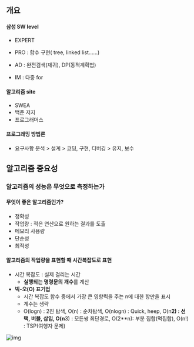 ## 개요

#### 삼성 SW level

* EXPERT

* PRO : 함수 구현( tree, linked list......)

* AD : 완전검색(재귀), DP(동적계획법)

* IM : 다중 for

#### 알고리즘 site

* SWEA
* 백준 저지
* 프로그래머스

#### 프로그래밍 방법론

* 요구사항 분석 > 설계 > 코딩, 구현, 디버깅 > 유지, 보수



## 알고리즘 중요성

### 알고리즘의 성능은 무엇으로 측정하는가

#### 무엇이 좋은 알고리즘인가?

* 정확성
* 작업량 : 적은 연산으로 원하는 결과를 도출
* 메모리 사용량
* 단순성
* 최적성

#### 알고리즘의 작업량을 표현할 때 시간복잡도로 표현

* 시간 복잡도 : 실제 걸리는 시간
  * **실행되는 명령문의 개수**를 계산
* **빅-오(O) 표기법**
  * 시간 복잡도 함수 중에서 가장 큰 영향력을 주는 n에 대한 항만을 표시
  * 계수는 생략
  * O(logn) : 2진 탐색, O(n) : 순차탐색, O(nlogn) : Quick, heep, O(n**2) : 선택, 버블, 삽입, O(n**3) : 모든쌍 최단경로, O(2**n): 부분 집합(멱집합), O(n!) : TSP(여행자 문제)

![img](https://lh4.googleusercontent.com/dKAneJ6UDSyHeHhUS6y9ZWfzwnfyVggqBO3dUchCAbotL-n0oZETFbL19havFbW8nIHvFm019u82glKVvtIAEXWoOXiFaZqz7xlyD3iLU0alwOt7f300mQef4e5gOTiGeBDD5jwn)

